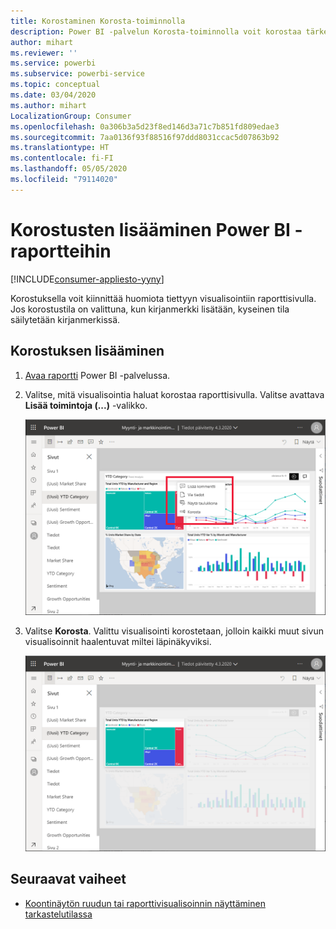 ```yaml
---
title: Korostaminen Korosta-toiminnolla
description: Power BI -palvelun Korosta-toiminnolla voit korostaa tärkeitä tietoja ja oivalluksia.
author: mihart
ms.reviewer: ''
ms.service: powerbi
ms.subservice: powerbi-service
ms.topic: conceptual
ms.date: 03/04/2020
ms.author: mihart
LocalizationGroup: Consumer
ms.openlocfilehash: 0a306b3a5d23f8ed146d3a71c7b851fd809edae3
ms.sourcegitcommit: 7aa0136f93f88516f97ddd8031ccac5d07863b92
ms.translationtype: HT
ms.contentlocale: fi-FI
ms.lasthandoff: 05/05/2020
ms.locfileid: "79114020"
---
```

# <a name="add-spotlights-to-power-bi-reports"></a>Korostusten lisääminen Power BI -raportteihin

[!INCLUDE[consumer-appliesto-yyny](../includes/consumer-appliesto-yyny.md)]

Korostuksella voit kiinnittää huomiota tiettyyn visualisointiin raporttisivulla.  Jos korostustila on valittuna, kun kirjanmerkki lisätään, kyseinen tila säilytetään kirjanmerkissä.

## <a name="add-a-spotlight"></a>Korostuksen lisääminen

1. [Avaa raportti](end-user-report-open.md) Power BI -palvelussa.

2. Valitse, mitä visualisointia haluat korostaa raporttisivulla. Valitse avattava **Lisää toimintoja (...)** -valikko.  

    ![Korostus- ja tarkastelutilojen vertailu](media/end-user-spotlight/power-bi-spotlight.png)

3. Valitse **Korosta**. Valittu visualisointi korostetaan, jolloin kaikki muut sivun visualisoinnit haalentuvat miltei läpinäkyviksi. 

    ![Korostustila](media/end-user-spotlight/power-bi-spotlighted.png)



## <a name="next-steps"></a>Seuraavat vaiheet

* [Koontinäytön ruudun tai raporttivisualisoinnin näyttäminen tarkastelutilassa](end-user-focus.md)

